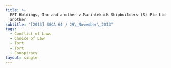 ```yaml
---
title: >-
  EFT Holdings, Inc and another v Marinteknik Shipbuilders (S) Pte Ltd and
  another
subtitle: "[2013] SGCA 64 / 29\_November\_2013"
tags:
  - Conflict of Laws
  - Choice of Law
  - Tort
  - Tort
  - Conspiracy
layout: single
---
```


